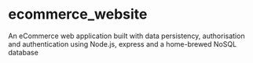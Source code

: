# ecommerce_website
An eCommerce web application built with data persistency, authorisation and authentication using Node.js, express and a home-brewed NoSQL database

